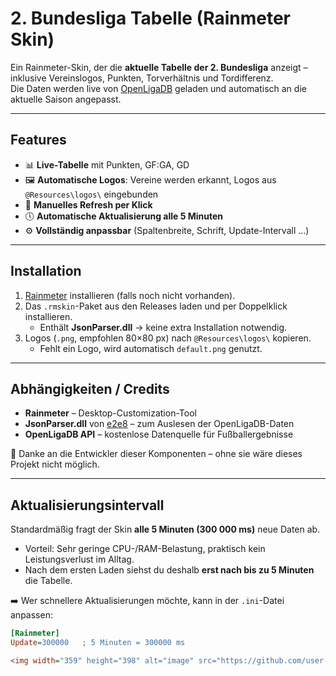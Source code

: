 # 2. Bundesliga Tabelle (Rainmeter Skin)

Ein Rainmeter-Skin, der die **aktuelle Tabelle der 2. Bundesliga** anzeigt – inklusive Vereinslogos, Punkten, Torverhältnis und Tordifferenz.  
Die Daten werden live von [OpenLigaDB](https://www.openligadb.de) geladen und automatisch an die aktuelle Saison angepasst.  

---

## Features
- 📊 **Live-Tabelle** mit Punkten, GF:GA, GD  
- 🖼️ **Automatische Logos**: Vereine werden erkannt, Logos aus `@Resources\logos\` eingebunden  
- 🔄 **Manuelles Refresh per Klick**  
- 🕔 **Automatische Aktualisierung alle 5 Minuten**  
- ⚙️ **Vollständig anpassbar** (Spaltenbreite, Schrift, Update-Intervall …)  

---

## Installation
1. [Rainmeter](https://www.rainmeter.net/) installieren (falls noch nicht vorhanden).  
2. Das `.rmskin`-Paket aus den Releases laden und per Doppelklick installieren.  
   - Enthält **JsonParser.dll** → keine extra Installation notwendig.  
3. Logos (`.png`, empfohlen 80×80 px) nach `@Resources\logos\` kopieren.  
   - Fehlt ein Logo, wird automatisch `default.png` genutzt.  

---

## Abhängigkeiten / Credits
- **Rainmeter** – Desktop-Customization-Tool  
- **JsonParser.dll** von [e2e8](https://github.com/e2e8/rainmeter-jsonparser) – zum Auslesen der OpenLigaDB-Daten  
- **OpenLigaDB API** – kostenlose Datenquelle für Fußballergebnisse  

🙏 Danke an die Entwickler dieser Komponenten – ohne sie wäre dieses Projekt nicht möglich.  

---

## Aktualisierungsintervall
Standardmäßig fragt der Skin **alle 5 Minuten (300 000 ms)** neue Daten ab.  

- Vorteil: Sehr geringe CPU-/RAM-Belastung, praktisch kein Leistungsverlust im Alltag.  
- Nach dem ersten Laden siehst du deshalb **erst nach bis zu 5 Minuten** die Tabelle.  

➡️ Wer schnellere Aktualisierungen möchte, kann in der `.ini`-Datei anpassen:  

```ini
[Rainmeter]
Update=300000   ; 5 Minuten = 300000 ms

<img width="359" height="398" alt="image" src="https://github.com/user-attachments/assets/fb56895e-4842-4e80-a450-668fe7fe5a88" />

